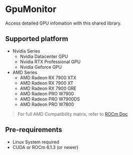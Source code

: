 # GpuMonitor
Access detailed GPU infomation with this shared library.

## Supported platform
- Nvidia Series
  - Nvidia Datacenter GPU
  - Nvidia RTX Professional GPU
  - Nvidia Geforce GPU
- AMD Series
  - AMD Radeon RX 7900 XTX
  - AMD Radeon RX 7900 XT
  - AMD Radeon RX 7900 GRE
  - AMD Radeon PRO W7900
  - AMD Radeon PRO W7900DS
  - AMD Radeon PRO W7800

> For full AMD Compatibility matrix, refer to [ROCm Doc](https://rocm.docs.amd.com/en/latest/compatibility/compatibility-matrix.html)

## Pre-requirements
- Linux System required
- CUDA or ROCm 6.1.3 (or newer)
